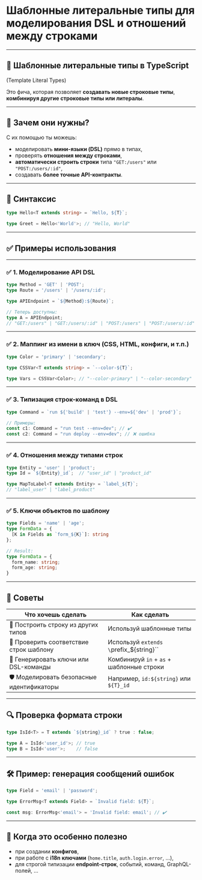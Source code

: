 
# Шаблонные литеральные типы для моделирования DSL и отношений между строками

---

## 🧩 **Шаблонные литеральные типы в TypeScript**

(Template Literal Types)

Это фича, которая позволяет **создавать новые строковые типы**, **комбинируя другие строковые типы или литералы**.

---

## 📌 Зачем они нужны?

С их помощью ты можешь:

* моделировать **мини-языки (DSL)** прямо в типах,
* проверять **отношения между строками**,
* **автоматически строить строки** типа `"GET:/users"` или `"POST:/users/:id"`,
* создавать **более точные API-контракты**.

---

## 🔧 Синтаксис

```ts
type Hello<T extends string> = `Hello, ${T}`;
```

```ts
type Greet = Hello<'World'>; // "Hello, World"
```

---

## ✅ Примеры использования

---

### ✅ 1. **Моделирование API DSL**

```ts
type Method = 'GET' | 'POST';
type Route = '/users' | '/users/:id';

type APIEndpoint = `${Method}:${Route}`;

// Теперь доступны:
type A = APIEndpoint; 
// "GET:/users" | "GET:/users/:id" | "POST:/users" | "POST:/users/:id"
```

---

### ✅ 2. **Маппинг из имени в ключ (CSS, HTML, конфиги, и т.п.)**

```ts
type Color = 'primary' | 'secondary';

type CSSVar<T extends string> = `--color-${T}`;

type Vars = CSSVar<Color>; // "--color-primary" | "--color-secondary"
```

---

### ✅ 3. **Типизация строк-команд в DSL**

```ts
type Command = `run ${'build' | 'test'} --env=${'dev' | 'prod'}`;

// Примеры:
const c1: Command = "run test --env=dev"; // ✔️
const c2: Command = "run deploy --env=dev"; // ❌ ошибка
```

---

### ✅ 4. **Отношения между типами строк**

```ts
type Entity = 'user' | 'product';
type Id = `${Entity}_id`;  // "user_id" | "product_id"
```

```ts
type MapToLabel<T extends Entity> = `label_${T}`;
// "label_user" | "label_product"
```

---

### ✅ 5. **Ключи объектов по шаблону**

```ts
type Fields = 'name' | 'age';
type FormData = {
  [K in Fields as `form_${K}`]: string
};

// Result:
type FormData = {
  form_name: string;
  form_age: string;
}
```

---

## 🧠 Советы

| Что хочешь сделать                        | Как сделать                                 |
| ----------------------------------------- | ------------------------------------------- |
| 📐 Построить строку из других типов       | Используй шаблонные типы                    |
| 🧠 Проверить соответствие строк шаблону   | Используй `extends \`prefix\_\${string}\`\` |
| 🔁 Генерировать ключи или DSL-команды     | Комбинируй `in` + `as` + шаблонные строки   |
| 🛡 Моделировать безопасные идентификаторы | Например, `id:${string}` или `${T}_id`      |

---

## 🔍 Проверка формата строки

```ts
type IsId<T> = T extends `${string}_id` ? true : false;

type A = IsId<'user_id'>; // true
type B = IsId<'user'>;    // false
```

---

## 🛠 Пример: генерация сообщений ошибок

```ts
type Field = 'email' | 'password';

type ErrorMsg<T extends Field> = `Invalid field: ${T}`;

const msg: ErrorMsg<'email'> = 'Invalid field: email'; // ✔️
```

---

## 🔗 Когда это особенно полезно

* при создании **конфигов**,
* при работе с **i18n ключами** (`home.title`, `auth.login.error`, …),
* для строгой типизации **endpoint-строк**, событий, команд, GraphQL-полей, …


